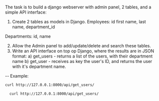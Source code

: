 The task is to build a django webserver with admin panel, 2 tables, and a simple API interface:

1. Create 2 tables as models in Django.
Employees:
id
first name,
last name,
department_id

Departments:
id,
name

2. Allow the Admin panel to add/update/delete and search these tables.
3. Write an API interface on top op Django, where the results are in JSON format:
a) get_users - returns a list of the users, with their department name
b) get_user - receives as key the user's ID, and returns the user with it's department name.

--
Example:
```bash
curl http://127.0.0.1:8000/api/get_users/
```

```bash
  curl http://127.0.0.1:8000/api/get_users/
```
